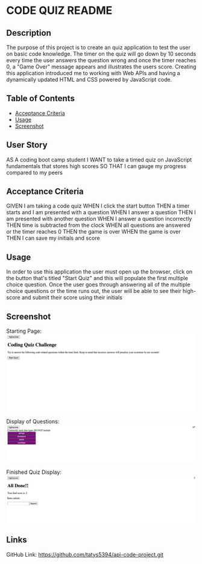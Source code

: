 # CODE QUIZ README

## Description

The purpose of this project is to create an quiz application to test the user on basic code knowledge. The timer on the quiz will go down by 10 seconds every time the user answers the question wrong and once the timer reaches 0, a "Game Over" message appears and illustrates the users score. Creating this application introduced me to working with Web APIs and having a dynamically updated HTML and CSS powered by JavaScript code.

## Table of Contents

* [Acceptance Criteria](#criteria)
* [Usage](#usage)
* [Screenshot](#screenshot)

## User Story

AS A coding boot camp student
I WANT to take a timed quiz on JavaScript fundamentals that stores high scores
SO THAT I can gauge my progress compared to my peers

## Acceptance Criteria

GIVEN I am taking a code quiz
WHEN I click the start button
THEN a timer starts and I am presented with a question
WHEN I answer a question
THEN I am presented with another question
WHEN I answer a question incorrectly
THEN time is subtracted from the clock
WHEN all questions are answered or the timer reaches 0
THEN the game is over
WHEN the game is over
THEN I can save my initials and score

## Usage

In order to use this application the user must open up the browser, click on the button that's titled "Start Quiz" and this will populate the first multiple choice question. Once the user goes through answering all of the multiple choice questions or the time runs out, the user will be able to see their high-score and submit their score using their initials

## Screenshot
Starting Page:
![logo](./images/start-quiz.png)

Display of Questions:
![logo](./images/question-display.png)

Finished Quiz Display:
![logo](./images/final-score.png)

## Links
GitHub Link: https://github.com/tatys5394/api-code-project.git

